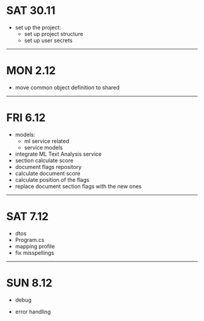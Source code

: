 # SAT 30.11

+ set up the project:
    + set up project structure
    + set up user secrets

----------

# MON 2.12

+ move common object definition to shared

----------

# FRI 6.12

+ models:
    + ml service related
    + service models
+ integrate ML Text Analysis service
+ section calculate score
+ document flags repository
+ calculate document score
+ calculate position of the flags
+ replace document section flags with the new ones

----------

# SAT 7.12

+ dtos
+ Program.cs
+ mapping profile
+ fix misspellings

----------

# SUN 8.12
+ debug
- error handling